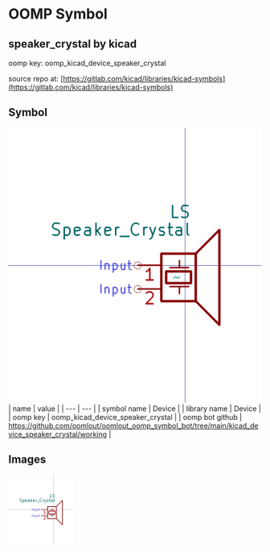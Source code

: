 # OOMP Symbol  
## speaker_crystal  by kicad  
  
oomp key: oomp_kicad_device_speaker_crystal  
  
source repo at: [https://gitlab.com/kicad/libraries/kicad-symbols](https://gitlab.com/kicad/libraries/kicad-symbols)  
## Symbol  
  
[![working.png](working_600.png)](working.png)  
| name | value | 
| --- | --- | 
| symbol name | Device | 
| library name | Device | 
| oomp key | oomp_kicad_device_speaker_crystal | 
| oomp bot github | https://github.com/oomlout/oomlout_oomp_symbol_bot/tree/main/kicad_device_speaker_crystal/working | 
## Images  
  
[![working.png](working_140.png)](working.png)  
